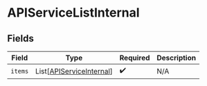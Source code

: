 # APIServiceListInternal


## Fields

| Field                                                                 | Type                                                                  | Required                                                              | Description                                                           |
| --------------------------------------------------------------------- | --------------------------------------------------------------------- | --------------------------------------------------------------------- | --------------------------------------------------------------------- |
| `items`                                                               | List[[APIServiceInternal](../../models/shared/apiserviceinternal.md)] | :heavy_check_mark:                                                    | N/A                                                                   |